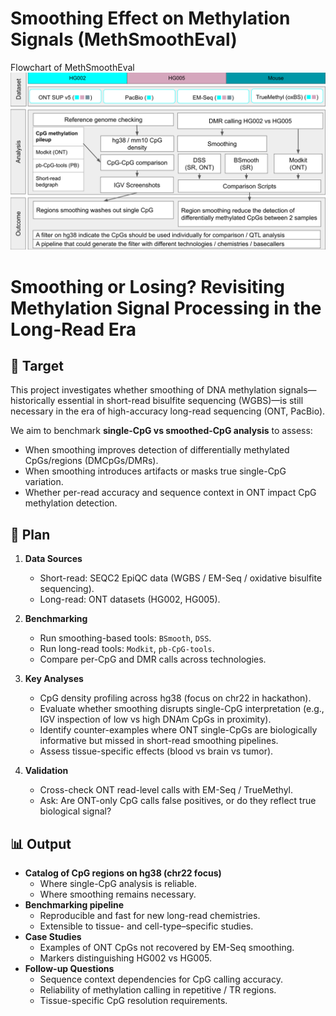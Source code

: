 # Smoothing Effect on Methylation Signals (MethSmoothEval)



Flowchart of MethSmoothEval
![Flowchart](img/flowchart.svg)


# Smoothing or Losing? Revisiting Methylation Signal Processing in the Long-Read Era

## 🎯 Target
This project investigates whether smoothing of DNA methylation signals—historically essential in short-read bisulfite sequencing (WGBS)—is still necessary in the era of high-accuracy long-read sequencing (ONT, PacBio).  

We aim to benchmark **single-CpG vs smoothed-CpG analysis** to assess:  
- When smoothing improves detection of differentially methylated CpGs/regions (DMCpGs/DMRs).  
- When smoothing introduces artifacts or masks true single-CpG variation.  
- Whether per-read accuracy and sequence context in ONT impact CpG methylation detection.  

## 📝 Plan
1. **Data Sources**  
   - Short-read: SEQC2 EpiQC data (WGBS / EM-Seq / oxidative bisulfite sequencing).  
   - Long-read: ONT datasets (HG002, HG005).  

2. **Benchmarking**  
   - Run smoothing-based tools: `BSmooth`, `DSS`.  
   - Run long-read tools: `Modkit`, `pb-CpG-tools`.  
   - Compare per-CpG and DMR calls across technologies.  

3. **Key Analyses**  
   - CpG density profiling across hg38 (focus on chr22 in hackathon).  
   - Evaluate whether smoothing disrupts single-CpG interpretation (e.g., IGV inspection of low vs high DNAm CpGs in proximity).  
   - Identify counter-examples where ONT single-CpGs are biologically informative but missed in short-read smoothing pipelines.  
   - Assess tissue-specific effects (blood vs brain vs tumor).  

4. **Validation**  
   - Cross-check ONT read-level calls with EM-Seq / TrueMethyl.  
   - Ask: Are ONT-only CpG calls false positives, or do they reflect true biological signal?  

## 📊 Output
- **Catalog of CpG regions on hg38 (chr22 focus)**  
  - Where single-CpG analysis is reliable.  
  - Where smoothing remains necessary.  
- **Benchmarking pipeline**  
  - Reproducible and fast for new long-read chemistries.  
  - Extensible to tissue- and cell-type–specific studies.  
- **Case Studies**  
  - Examples of ONT CpGs not recovered by EM-Seq smoothing.  
  - Markers distinguishing HG002 vs HG005.  
- **Follow-up Questions**  
  - Sequence context dependencies for CpG calling accuracy.  
  - Reliability of methylation calling in repetitive / TR regions.  
  - Tissue-specific CpG resolution requirements.  

